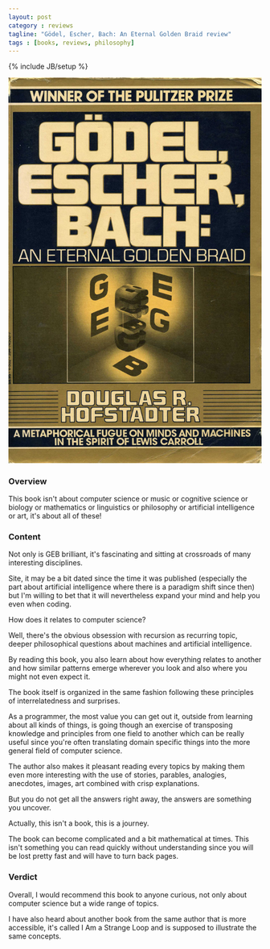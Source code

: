 ```yaml
---
layout: post
category : reviews
tagline: "Gödel, Escher, Bach: An Eternal Golden Braid review"
tags : [books, reviews, philosophy]
---
```

{% include JB/setup %}

![Gödel, Escher, Bach: An Eternal Golden Braid](/assets/img/reviews/geb.jpg)

### Overview

This book isn't about computer science or music or cognitive science or biology or mathematics or linguistics or
philosophy or artificial intelligence or art, it's about all of these!


### Content 

Not only is GEB brilliant, it's fascinating and sitting at crossroads of many interesting disciplines.

Site, it may be a bit dated since the time it was published (especially the part about artificial intelligence where there is
a paradigm shift since then) but I'm willing to bet that it will nevertheless expand your mind and help you even when coding.

How does it relates to computer science?

Well, there's the obvious obsession with recursion as recurring topic, deeper philosophical questions about machines and 
artificial intelligence.

By reading this book, you also learn about how everything relates to another and how similar patterns emerge 
wherever you look and also where you might not even expect it.

The book itself is organized in the same fashion following these principles of interrelatedness and surprises.

As a programmer, the most value you can get out it, outside from learning about all kinds of things, is going though an exercise of
transposing knowledge and principles from one field to another which can be really useful since you're often translating 
domain specific things into the more general field of computer science.

The author also makes it pleasant reading every topics by making them even more interesting with the use of stories, 
parables, analogies, anecdotes, images, art combined with crisp explanations.
 
But you do not get all the answers right away, the answers are something you uncover.

Actually, this isn't a book, this is a journey.

The book can become complicated and a bit mathematical at times. This isn't something you can read quickly without
understanding since you will be lost pretty fast and will have to turn back pages. 

### Verdict

Overall, I would recommend this book to anyone curious, not only about computer science but a wide range of topics.

I have also heard about another book from the same author that is more accessible, it's called I Am a Strange Loop and 
is supposed to illustrate the same concepts.
